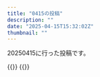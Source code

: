 ```yaml
---
title: "0415の投稿"
description: ""
date: "2025-04-15T15:32:02Z"
thumbnail: ""
---
```

20250415に行った投稿です。
<!--more-->
{{<othersns text="60番台、Lvが60ってわけじゃないのか" url="https://qunagi.qunagi.net/notice/At67OCR5wtf2o2cgm8" screenname="jme/k.h" date="2025-04-14T23:59:25.000Z">}}
{{<othersns text="弾数増加付きのM-Missile" url="https://qunagi.qunagi.net/notice/At67FAlylNcl2e5Sa0" screenname="jme/k.h" date="2025-04-14T23:57:46.000Z">}}
